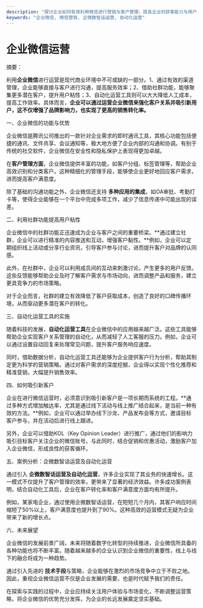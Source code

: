 ```yaml
---
description: "探讨企业如何有效利用微信进行营销与客户管理，提高企业的获客能力与用户粘性。"
keywords: "企业微信, 微信营销, 企微数智话运营, 自动化运营"
---
```

# 企业微信运营

摘要： 

利用**企业微信**进行运营是现代商业环境中不可或缺的一部分。1、通过有效的渠道管理，企业能够直接与客户进行沟通，提高服务效率；2、借助社群功能，能够聚集更多潜在客户，提升用户粘性；3、自动化运营工具则可以大大降低人工成本，提高工作效率。具体而言，**企业可以通过运营企业微信来强化客户关系并吸引新用户，这不仅增强了品牌影响力，也实现了更高的销售转化率。**

一、企业微信的功能与优势

企业微信是腾讯公司推出的一款针对企业需求的即时通讯工具，其核心功能包括便捷的通讯、文件共享、会议通知等，极大地方便了企业内部的沟通和协调。有别于传统的社交软件，企业微信在安全性和隐私保护上表现得更加卓越。

在**客户管理方面**，企业微信提供丰富的功能，如客户分组、标签管理等，帮助企业高效识别和分类客户。这种精细化的管理手段，能够使企业更好地回应客户需求，进而提高客户满意度。

除了基础的沟通功能之外，企业微信还支持 **多种应用的集成**，如OA审批、考勤打卡等，使得企业能够在一个平台中完成多项工作，减少了信息传递中可能出现的误差。

二、利用社群功能提高用户粘性

企业微信中的社群功能正迅速成为企业与客户之间的重要桥梁。**通过建立社群，企业可以进行精准的内容推送和互动，增强客户黏性。**例如，企业可以定期组织线上活动或分享行业资讯，引导客户参与讨论，进而提升客户对品牌的认同感。

此外，在社群中，企业可以利用成员间的互动来刺激讨论，产生更多的用户反馈。这些反馈能够帮助企业及时了解客户需求与市场动向，进而调整产品和服务，建立更具竞争力的市场策略。

对于企业而言，社群的建立有效降低了客户获取成本，创造了良好的口碑传播环境，从而驱动更多潜在客户的转化。

三、自动化运营工具的实施

随着科技的发展，**自动化运营工具**在企业微信中的应用越来越广泛。这些工具能够帮助企业实现客户关系管理的自动化，从而减轻了人工客服的压力。例如，企业可以通过设置自动回复来处理常见问题，提升客户服务响应速度。

同时，借助数据分析，自动化运营工具还能够为企业提供客户行为分析，帮助其制定更为科学的营销策略。通过对客户需求的深度挖掘，企业得以实现个性化推荐和精准营销，大幅提升销售效率。

四、如何吸引新客户

企业在进行微信运营时，必须意识到吸引新客户是一项长期而系统的工程。**通过多种方式增加触达率，尤其是通过线下活动与线上推广结合起来，是当前一种有效的方法。**例如，企业可以通过举办线下沙龙、产品发布会等方式，邀请目标客户参与，并在活动后进行线上跟进。

另外，企业可以借助KOL（Key Opinion Leader）进行推广，通过他们的影响力吸引目标客户关注企业的微信账号。与此同时，结合促销和优惠活动，激励客户加入企业微信，形成良性的获客循环。

五、案例分析：企微数智话运营及自动化运营

通过引入 **企微数智话运营及自动化运营**，许多企业实现了其业务的快速增长。这一模式不仅提升了客户管理的效率，更带来了显著的经济效益。许多成功案例表明，结合自动化工具后，企业在客户转化率和客户满意度方面均有所提升。

例如，某家电企业，通过使用企微数智话运营，在短短几个月内，其客户响应时间缩短了50%以上，客户满意度也提升到了90%。这种高效的运营模式无疑为企业带来了新的增长点。

六、未来展望

企业微信的发展前景广阔，未来将随着数字化转型的持续推进，企业微信所具备的各种功能也将不断丰富。随着越来越多的企业认识到企业微信的重要性，线上与线下的融合将成为一种趋势。

通过引入先进的 **技术手段**与策略，企业能够在激烈的市场竞争中立于不败之地。因此，重视企业微信运营不仅是企业发展的需要，也是时代赋予我们的责任。

在探索与实践的过程中，企业应持续关注用户体验与市场变化，不断调整运营策略，将企业微信的优势充分发挥，为企业的长远发展奠定坚实基础。
